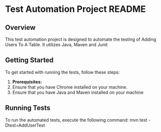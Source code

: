 # Test Automation Project README

## Overview
This test automation project is designed to automate the testing of Adding Users To A Table. It utilizes Java, Maven and Junit

## Getting Started
To get started with running the tests, follow these steps:

1. **Prerequisites:**
2. Ensure that you have Chrome installed on your machine.
3. Ensure that you have Java and Maven installed on your machine

## Running Tests
To run the automated tests, execute the following command:
mvn test -Dtest=AddUserTest
